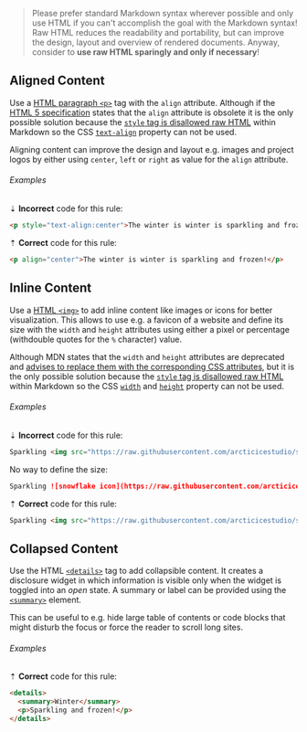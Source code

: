 > Please prefer standard Markdown syntax wherever possible and only use HTML if you can't accomplish the goal with the Markdown syntax! Raw HTML reduces the readability and portability, but can improve the design, layout and overview of rendered documents.
> Anyway, consider to **use raw HTML sparingly and only if necessary**!

## Aligned Content

Use a [HTML paragraph `<p>`][mdn-html-element-p] tag with the `align` attribute. Although if the [HTML 5 specification][w3-html5-spec-element-p] states that the `align` attribute is obsolete it is the only possible solution because the [`style` tag is disallowed raw HTML][gfm-spec-disallowed_raw_html] within Markdown so the CSS [`text-align`][mdn-css-text-align] property can not be used.

Aligning content can improve the design and layout e.g. images and project logos by either using `center`, `left` or `right` as value for the `align` attribute.

###### Examples

⇣ **Incorrect** code for this rule:

<!-- prettier-ignore-start -->

```markdown
<p style="text-align:center">The winter is winter is sparkling and frozen!</p>
```

<!-- prettier-ignore-end -->

⇡ **Correct** code for this rule:

```markdown
<p align="center">The winter is winter is sparkling and frozen!</p>
```

## Inline Content

Use a [HTML `<img>`][mdn-html-element-img] to add inline content like images or icons for better visualization. This allows to use e.g. a favicon of a website and define its size with the `width` and `height` attributes using either a pixel or percentage (withdouble quotes for the `%` character) value.

Although MDN states that the `width` and `height` attributes are deprecated and [advises to replace them with the corresponding CSS attributes][mdn-html-attributes], but it is the only possible solution because the [`style` tag is disallowed raw HTML][gfm-spec-disallowed_raw_html] within Markdown so the CSS [`width`][mdn-css-width] and [`height`][mdn-css-height] property can not be used.

###### Examples

⇣ **Incorrect** code for this rule:

<!-- prettier-ignore-start -->

```markdown
Sparkling <img src="https://raw.githubusercontent.com/arcticicestudio/styleguide-markdown/main/src/assets/snowflake.png" style="text-align:center;width:16;height:16"/> snowflakes falling down in the winter!
```

No way to define the size:

```markdown
Sparkling ![snowflake icon](https://raw.githubusercontent.com/arcticicestudio/styleguide-markdown/main/src/assets/snowflake.png) snowflakes falling down in the winter!
```

<!-- prettier-ignore-end -->

⇡ **Correct** code for this rule:

```markdown
Sparkling <img src="https://raw.githubusercontent.com/arcticicestudio/styleguide-markdown/main/src/assets/snowflake.png" width=16 height=16 align="center"/> snowflakes falling down in the winter!
```

## Collapsed Content

Use the HTML [`<details>`][mdn-html-element-details] tag to add collapsible content. It creates a disclosure widget in which information is visible only when the widget is toggled into an _open_ state. A summary or label can be provided using the [`<summary>`][mdn-html-element-summary] element.

This can be useful to e.g. hide large table of contents or code blocks that might disturb the focus or force the reader to scroll long sites.

###### Examples

⇡ **Correct** code for this rule:

```markdown
<details>
  <summary>Winter</summary>
  <p>Sparkling and frozen!</p>
</details>
```

[gfm-spec-disallowed_raw_html]: https://github.github.com/gfm/#disallowed-raw-html-extension-
[mdn-css-height]: https://developer.mozilla.org/en-US/docs/Web/CSS/height
[mdn-css-text-align]: https://developer.mozilla.org/en-US/docs/Web/CSS/text-align
[mdn-css-width]: https://developer.mozilla.org/en-US/docs/Web/CSS/width
[mdn-html-attributes]: https://developer.mozilla.org/en-US/docs/Web/HTML/Attributes
[mdn-html-element-details]: https://developer.mozilla.org/en-US/docs/Web/HTML/Element/details
[mdn-html-element-img]: https://developer.mozilla.org/en-US/docs/Web/HTML/Element/img
[mdn-html-element-p]: https://developer.mozilla.org/en-US/docs/Web/HTML/Element/p
[mdn-html-element-summary]: https://developer.mozilla.org/en-US/docs/Web/HTML/Element/summary
[w3-html5-spec-element-p]: https://www.w3.org/TR/html5/grouping-content.html#the-p-element
